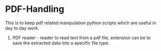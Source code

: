 # PDF-Handling
This is to keep pdf related manipulation python scripts which are useful in day to day work.
1) PDF reader - reader to read text from a pdf file, extension can be to save the extracted data into a specific file type.
